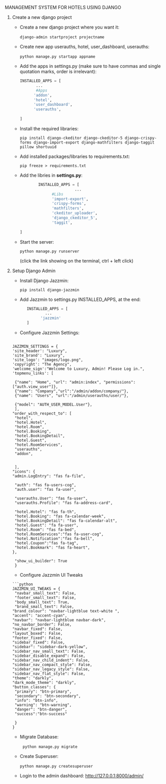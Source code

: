 MANAGEMENT SYSTEM FOR HOTELS USING DJANGO 

1. Create a new django project
      * Create a new django project where you want it: <pre> ``` django-admin startproject projectname ``` </pre>

      * Create new app userauths, hotel, user_dashboard, userauths: <pre> ``` python manage.py startapp appname ``` </pre>

      * Add the apps in settings.py (make sure to have commas and single quotation marks, order is irrelevant):
        ```python
        INSTALLED_APPS = [
               ...
               #Apps
              'addon',
              'hotel',
              'user_dashboard',
              'userauths',
              
        ] 
      * Install the required libraries: <pre> ``` pip install django-ckeditor django-ckeditor-5 django-crispy-forms django-import-export django-mathfilters django-taggit pillow shortuuid ``` </pre>
      * Add installed packages/libraries to requirements.txt: <pre>``` pip freeze > requirements.txt ```</pre>
      * Add the libries in **settings.py**:
           ```python
                   INSTALLED_APPS = [
                                   ...
                         #Libs
                         'import-export',
                         'crispy-forms',
                         'mathfilters',
                         'ckeditor_uploader',
                         'django_ckeditor_5',
                         'taggit',
              
        ]
      * Start the server:<pre>``` python manage.py runserver ```</pre> (click the link showing on the terminal, ctrl + left click)
      
2. Setup Django Admin 
      * Install Django Jazzmin: <pre>``` pip install django-jazzmin ```</pre>
      * Add Jazzmin to settings.py INSTALLED_APPS, at the end:
        ```python
           INSTALLED_APPS = [
                   ...
                 'jazzmin'
           ]
      * Configure Jazzmin Settings:
        ```python        
       JAZZMIN_SETTINGS = {
       'site_header': "Luxury",
       'site_brand': "Luxury",
       'site_logo': "images/logo.png",
       'copyright': "The Agency",
       'welcome_sign':"Welcome to Luxury, Admin! Please Log in.",
       'topmenu_links': [
        
        {"name": "Home", "url": "admin:index", "permissions": ["auth.view_user"]},
        {"name": "Company","url":"/admin/addon/company/"},
        {"name": "Users", "url":"/admin/userauths/user/"},
        
        {"model": "AUTH_USER_MODEL.User"},
        ],
       "order_with_respect_to": [
        "hotel",
        "hotel.Hotel",
        "hotel.Room",
        "hotel.Booking",
        "hotel.BookingDetail",
        "hotel.Guest",
        "hotel.RoomServices",
        "userauths",
        "addon",
        
        
        ],
       "icons": {
       "admin.LogEntry": "fas fa-file",
        
        "auth": "fas fa-users-cog",
        "auth.user": "fas fa-user",
        
        "userauths.User": "fas fa-user",
        "userauths.Profile": "fas fa-address-card",
        
        "hotel.Hotel": "fas fa-th",
        "hotel.Booking": "fas fa-calendar-week",
        "hotel.BookingDetail": "fas fa-calendar-alt",
        "hotel.Guest": "fa fa-user",
        "hotel.Room": "fas fa-bed",
        "hotel.RoomServices":"fas fa-user-cog",
        "hotel.Notification":"fas fa-bell",
        "hotel.Coupon":"fas fa-tag",
        "hotel.Bookmark": "fas fa-heart",
       },
    
        "show_ui_builder": True
        }        
        
           
      * Configure Jazzmin UI Tweaks
                
       ```python
       JAZZMIN_UI_TWEAKS = {
        "navbar_small_text": False,
        "footer_small_text": False,
        "body_small_text": True,
        "brand_small_text": False,
       "brand_colour": "navbar-lightblue text-white ",
       "accent": "accent-cyan",
       "navbar": "navbar-lightblue navbar-dark",
       "no_navbar_border": False,
       "navbar_fixed": False,
       "layout_boxed": False,
       "footer_fixed": False,
       "sidebar_fixed": False,
       "sidebar": "sidebar-dark-yellow",
       "sidebar_nav_small_text": False,
       "sidebar_disable_expand": False,
       "sidebar_nav_child_indent": False,
       "sidebar_nav_compact_style": False,
       "sidebar_nav_legacy_style": False,
       "sidebar_nav_flat_style": False,
       "theme": "darkly",
       "dark_mode_theme": "darkly",
       "button_classes": {
        "primary": "btn-primary",
        "secondary": "btn-secondary",
        "info": "btn-info",
        "warning": "btn-warning",
        "danger": "btn-danger",
        "success":"btn-success"
             
        }
       }


      * Migrate Database: <pre> ``` python manage.py migrate ``` </pre>
      * Create Superuser: <pre> ``` python manage.py createsuperuser ``` </pre>
      * Login to the admin dashboard: http://127.0.0.1:8000/admin/
   
